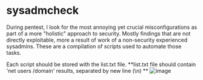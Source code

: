# sysadmcheck
During pentest, I look for the most annoying yet crucial misconfigurations as part of a more "holistic" approach to security. Mostly findings that are not directly exploitable, more a result of work of a non-security experienced sysadmins. These are a compilation of scripts used to automate those tasks.

Each script should be stored with the list.txt file.
**list.txt file should contain 'net users /domain' results, separated by new line (\n)
**
![image](https://github.com/popalltheshells/sysadmcheck/assets/6753178/c1068844-d566-45da-a37d-84cba2c08708)
